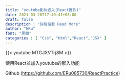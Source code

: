 ```yaml
---
title: "youtube影片嵌入(React實作)"
date: 2021-03-26T17:40:41+08:00
draft: false
description : "詳情請看 Read More"
author: "ERu"
font: "黑體"
categories : [ "Css", "Html","React","JSX" ] 
---
```


{{< youtube MTGJXVTrj8M >}}


使用React並加入youtube的嵌入功能

Github (https://github.com/ERu085730/ReactPractice)




